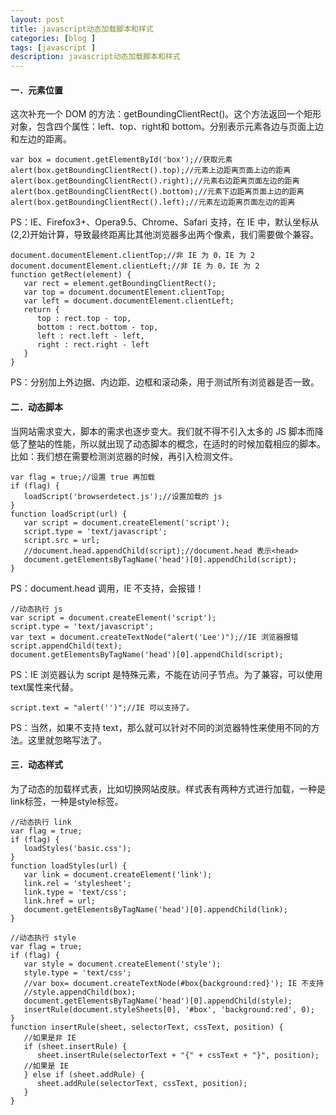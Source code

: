 ```yaml
---
layout: post
title: javascript动态加载脚本和样式
categories: [blog ]
tags: [javascript ]
description: javascript动态加载脚本和样式
---
```


#### 一．元素位置

这次补充一个 DOM 的方法：getBoundingClientRect()。这个方法返回一个矩形对象，包含四个属性：left、top、right和 bottom。分别表示元素各边与页面上边和左边的距离。

	var box = document.getElementById('box');//获取元素
	alert(box.getBoundingClientRect().top);//元素上边距离页面上边的距离
	alert(box.getBoundingClientRect().right);//元素右边距离页面左边的距离
	alert(box.getBoundingClientRect().bottom);//元素下边距离页面上边的距离
	alert(box.getBoundingClientRect().left);//元素左边距离页面左边的距离

PS：IE、Firefox3+、Opera9.5、Chrome、Safari 支持，在 IE 中，默认坐标从(2,2)开始计算，导致最终距离比其他浏览器多出两个像素，我们需要做个兼容。

	document.documentElement.clientTop;//非 IE 为 0，IE 为 2
	document.documentElement.clientLeft;//非 IE 为 0，IE 为 2
	function getRect(element) {
	   var rect = element.getBoundingClientRect();
	   var top = document.documentElement.clientTop;
	   var left = document.documentElement.clientLeft;
	   return {
	      top : rect.top - top,
	      bottom : rect.bottom - top,
	      left : rect.left - left,
	      right : rect.right - left
	   }
	}


PS：分别加上外边据、内边距、边框和滚动条，用于测试所有浏览器是否一致。

#### 二．动态脚本

当网站需求变大，脚本的需求也逐步变大。我们就不得不引入太多的 JS 脚本而降低了整站的性能，所以就出现了动态脚本的概念，在适时的时候加载相应的脚本。比如：我们想在需要检测浏览器的时候，再引入检测文件。

	var flag = true;//设置 true 再加载
	if (flag) {
	   loadScript('browserdetect.js');//设置加载的 js
	}
	function loadScript(url) {
	   var script = document.createElement('script');
	   script.type = 'text/javascript';
	   script.src = url;
	   //document.head.appendChild(script);//document.head 表示<head>
	   document.getElementsByTagName('head')[0].appendChild(script);
	}

PS：document.head 调用，IE 不支持，会报错！

	//动态执行 js
	var script = document.createElement('script');
	script.type = 'text/javascript';
	var text = document.createTextNode("alert('Lee')");//IE 浏览器报错
	script.appendChild(text);
	document.getElementsByTagName('head')[0].appendChild(script);


PS：IE 浏览器认为 script 是特殊元素，不能在访问子节点。为了兼容，可以使用 text属性来代替。

	script.text = "alert('')";//IE 可以支持了。

PS：当然，如果不支持 text，那么就可以针对不同的浏览器特性来使用不同的方法。这里就忽略写法了。

#### 三．动态样式

为了动态的加载样式表，比如切换网站皮肤。样式表有两种方式进行加载，一种是link标签，一种是style标签。

	//动态执行 link
	var flag = true;
	if (flag) {
	   loadStyles('basic.css');
	}
	function loadStyles(url) {
	   var link = document.createElement('link');
	   link.rel = 'stylesheet';
	   link.type = 'text/css';
	   link.href = url;
	   document.getElementsByTagName('head')[0].appendChild(link);
	}

	//动态执行 style
	var flag = true;
	if (flag) {
	   var style = document.createElement('style');
	   style.type = 'text/css';
	   //var box= document.createTextNode(#box{background:red}'); IE 不支持
	   //style.appendChild(box);
	   document.getElementsByTagName('head')[0].appendChild(style);
	   insertRule(document.styleSheets[0], '#box', 'background:red', 0);
	}
	function insertRule(sheet, selectorText, cssText, position) {
	   //如果是非 IE
	   if (sheet.insertRule) {
	      sheet.insertRule(selectorText + "{" + cssText + "}", position);
	   //如果是 IE
	   } else if (sheet.addRule) {
	      sheet.addRule(selectorText, cssText, position);
	   }
	}

